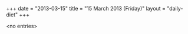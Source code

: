 +++
date = "2013-03-15"
title = "15 March 2013 (Friday)"
layout = "daily-diet"
+++

<p>&lt;no entries&gt;</p>